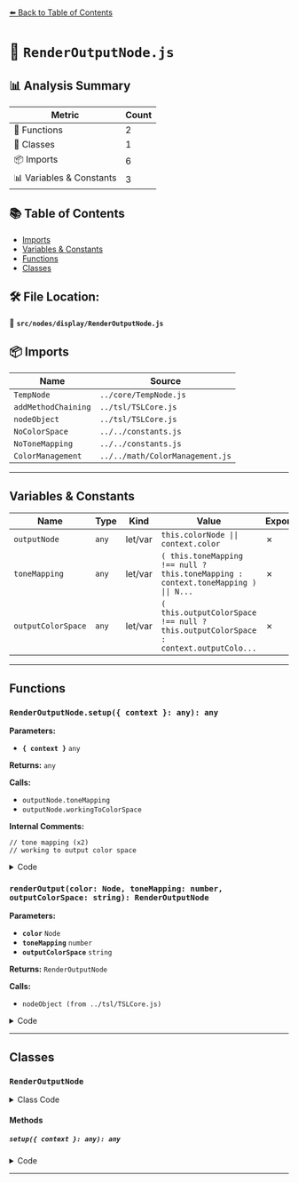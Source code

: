 [⬅️ Back to Table of Contents](../../../index.md)

# 📄 `RenderOutputNode.js`

## 📊 Analysis Summary

| Metric | Count |
|--------|-------|
| 🔧 Functions | 2 |
| 🧱 Classes | 1 |
| 📦 Imports | 6 |
| 📊 Variables & Constants | 3 |

## 📚 Table of Contents

- [Imports](#imports)
- [Variables & Constants](#variables-constants)
- [Functions](#functions)
- [Classes](#classes)

## 🛠️ File Location:
📂 **`src/nodes/display/RenderOutputNode.js`**

## 📦 Imports

| Name | Source |
|------|--------|
| `TempNode` | `../core/TempNode.js` |
| `addMethodChaining` | `../tsl/TSLCore.js` |
| `nodeObject` | `../tsl/TSLCore.js` |
| `NoColorSpace` | `../../constants.js` |
| `NoToneMapping` | `../../constants.js` |
| `ColorManagement` | `../../math/ColorManagement.js` |


---

## Variables & Constants

| Name | Type | Kind | Value | Exported |
|------|------|------|-------|----------|
| `outputNode` | `any` | let/var | `this.colorNode \|\| context.color` | ✗ |
| `toneMapping` | `any` | let/var | `( this.toneMapping !== null ? this.toneMapping : context.toneMapping ) \|\| N...` | ✗ |
| `outputColorSpace` | `any` | let/var | `( this.outputColorSpace !== null ? this.outputColorSpace : context.outputColo...` | ✗ |


---

## Functions

### `RenderOutputNode.setup({ context }: any): any`

**Parameters:**

- **`{ context }`** `any`

**Returns:** `any`

**Calls:**

- `outputNode.toneMapping`
- `outputNode.workingToColorSpace`

**Internal Comments:**
```
// tone mapping (x2)
// working to output color space
```

<details><summary>Code</summary>

```typescript
setup( { context } ) {

		let outputNode = this.colorNode || context.color;

		// tone mapping

		const toneMapping = ( this.toneMapping !== null ? this.toneMapping : context.toneMapping ) || NoToneMapping;
		const outputColorSpace = ( this.outputColorSpace !== null ? this.outputColorSpace : context.outputColorSpace ) || NoColorSpace;

		if ( toneMapping !== NoToneMapping ) {

			outputNode = outputNode.toneMapping( toneMapping );

		}

		// working to output color space

		if ( outputColorSpace !== NoColorSpace && outputColorSpace !== ColorManagement.workingColorSpace ) {

			outputNode = outputNode.workingToColorSpace( outputColorSpace );

		}

		return outputNode;

	}
```
</details>

### `renderOutput(color: Node, toneMapping: number, outputColorSpace: string): RenderOutputNode`

**Parameters:**

- **`color`** `Node`
- **`toneMapping`** `number`
- **`outputColorSpace`** `string`

**Returns:** `RenderOutputNode`

**Calls:**

- `nodeObject (from ../tsl/TSLCore.js)`

<details><summary>Code</summary>

```typescript
( color, toneMapping = null, outputColorSpace = null ) => nodeObject( new RenderOutputNode( nodeObject( color ), toneMapping, outputColorSpace ) )
```
</details>


---

## Classes

### `RenderOutputNode`

<details><summary>Class Code</summary>

```ts
class RenderOutputNode extends TempNode {

	static get type() {

		return 'RenderOutputNode';

	}

	/**
	 * Constructs a new render output node.
	 *
	 * @param {Node} colorNode - The color node to process.
	 * @param {?number} toneMapping - The tone mapping type.
	 * @param {?string} outputColorSpace - The output color space.
	 */
	constructor( colorNode, toneMapping, outputColorSpace ) {

		super( 'vec4' );

		/**
		 * The color node to process.
		 *
		 * @type {Node}
		 */
		this.colorNode = colorNode;

		/**
		 * The tone mapping type.
		 *
		 * @type {?number}
		 */
		this.toneMapping = toneMapping;

		/**
		 * The output color space.
		 *
		 * @type {?string}
		 */
		this.outputColorSpace = outputColorSpace;

		/**
		 * This flag can be used for type testing.
		 *
		 * @type {boolean}
		 * @readonly
		 * @default true
		 */
		this.isRenderOutputNode = true;

	}

	setup( { context } ) {

		let outputNode = this.colorNode || context.color;

		// tone mapping

		const toneMapping = ( this.toneMapping !== null ? this.toneMapping : context.toneMapping ) || NoToneMapping;
		const outputColorSpace = ( this.outputColorSpace !== null ? this.outputColorSpace : context.outputColorSpace ) || NoColorSpace;

		if ( toneMapping !== NoToneMapping ) {

			outputNode = outputNode.toneMapping( toneMapping );

		}

		// working to output color space

		if ( outputColorSpace !== NoColorSpace && outputColorSpace !== ColorManagement.workingColorSpace ) {

			outputNode = outputNode.workingToColorSpace( outputColorSpace );

		}

		return outputNode;

	}

}
```
</details>

#### Methods

##### `setup({ context }: any): any`

<details><summary>Code</summary>

```ts
setup( { context } ) {

		let outputNode = this.colorNode || context.color;

		// tone mapping

		const toneMapping = ( this.toneMapping !== null ? this.toneMapping : context.toneMapping ) || NoToneMapping;
		const outputColorSpace = ( this.outputColorSpace !== null ? this.outputColorSpace : context.outputColorSpace ) || NoColorSpace;

		if ( toneMapping !== NoToneMapping ) {

			outputNode = outputNode.toneMapping( toneMapping );

		}

		// working to output color space

		if ( outputColorSpace !== NoColorSpace && outputColorSpace !== ColorManagement.workingColorSpace ) {

			outputNode = outputNode.workingToColorSpace( outputColorSpace );

		}

		return outputNode;

	}
```
</details>


---